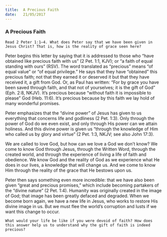 ```yaml
---
title:  A Precious Faith
date:   21/05/2017
---
```


### A Precious Faith 

`Read 2 Peter 1:1–4. What does Peter say that we have been given in Jesus Christ? That is, how is the reality of grace seen here?`  

Peter begins this letter by saying that it is addressed to those who “have obtained like precious faith with us” (2 Pet. 1:1, KJV); or “a faith of equal standing with ours” (RSV). The word translated as “precious” means “of equal value” or “of equal privilege.” He says that they have “obtained” this precious faith; not that they earned it or deserved it but that they have received it, a gift from God. Or, as Paul has written: “For by grace you have been saved through faith, and that not of yourselves; it is the gift of God” (Eph. 2:8, NKJV). It’s precious because “without faith it is impossible to please” God (Heb. 11:6). It’s precious because by this faith we lay hold of many wonderful promises.

Peter emphasizes that the “divine power” of Jesus has given to us everything that concerns life and godliness (2 Pet. 1:3). Only through the power of God do we even exist, and only through His power can we attain holiness. And this divine power is given us “through the knowledge of Him who called us by glory and virtue” (2 Pet. 1:3, NKJV; see also John 17:3). 

We are called to love God, but how can we love a God we don’t know? We come to know God through Jesus, through the Written Word, through the created world, and through the experience of living a life of faith and obedience. We know God and the reality of God as we experience what He does in our lives, a knowledge that will change us. And we come to know Him through the reality of the grace that He bestows upon us.

Peter then says something even more incredible: that we have also been given “great and precious promises,” which include becoming partakers of the “divine nature” (2 Pet. 1:4). Humanity was originally created in the image of God; that image has been greatly defaced and degraded. When we become born again, we have a new life in Jesus, who works to restore His divine image in us. But we must flee the world’s corruption and lusts if we want this change to occur.

`What would your life be like if you were devoid of faith? How does this answer help us to understand why the gift of faith is indeed precious?`